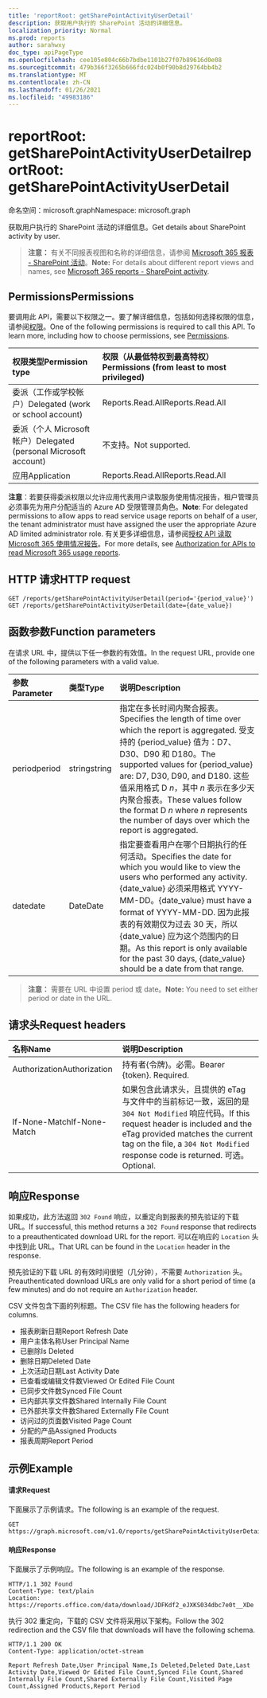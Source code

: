 ```yaml
---
title: 'reportRoot: getSharePointActivityUserDetail'
description: 获取用户执行的 SharePoint 活动的详细信息。
localization_priority: Normal
ms.prod: reports
author: sarahwxy
doc_type: apiPageType
ms.openlocfilehash: cee105e804c66b7bdbe1101b27f07b89616d0e08
ms.sourcegitcommit: 479b366f3265b666fdc024b0f90b8d29764bb4b2
ms.translationtype: MT
ms.contentlocale: zh-CN
ms.lasthandoff: 01/26/2021
ms.locfileid: "49983186"
---
```

# <a name="reportroot-getsharepointactivityuserdetail"></a><span data-ttu-id="2641a-103">reportRoot: getSharePointActivityUserDetail</span><span class="sxs-lookup"><span data-stu-id="2641a-103">reportRoot: getSharePointActivityUserDetail</span></span>

<span data-ttu-id="2641a-104">命名空间：microsoft.graph</span><span class="sxs-lookup"><span data-stu-id="2641a-104">Namespace: microsoft.graph</span></span>

<span data-ttu-id="2641a-105">获取用户执行的 SharePoint 活动的详细信息。</span><span class="sxs-lookup"><span data-stu-id="2641a-105">Get details about SharePoint activity by user.</span></span>

> <span data-ttu-id="2641a-106">**注意：** 有关不同报表视图和名称的详细信息，请参阅 [Microsoft 365 报表 - SharePoint 活动](https://support.office.com/client/SharePoint-activity-a91c958f-1279-499d-9959-12f0de08dc8f)。</span><span class="sxs-lookup"><span data-stu-id="2641a-106">**Note:** For details about different report views and names, see [Microsoft 365 reports - SharePoint activity](https://support.office.com/client/SharePoint-activity-a91c958f-1279-499d-9959-12f0de08dc8f).</span></span>

## <a name="permissions"></a><span data-ttu-id="2641a-107">Permissions</span><span class="sxs-lookup"><span data-stu-id="2641a-107">Permissions</span></span>

<span data-ttu-id="2641a-p101">要调用此 API，需要以下权限之一。要了解详细信息，包括如何选择权限的信息，请参阅[权限](/graph/permissions-reference)。</span><span class="sxs-lookup"><span data-stu-id="2641a-p101">One of the following permissions is required to call this API. To learn more, including how to choose permissions, see [Permissions](/graph/permissions-reference).</span></span>

| <span data-ttu-id="2641a-110">权限类型</span><span class="sxs-lookup"><span data-stu-id="2641a-110">Permission type</span></span>                        | <span data-ttu-id="2641a-111">权限（从最低特权到最高特权）</span><span class="sxs-lookup"><span data-stu-id="2641a-111">Permissions (from least to most privileged)</span></span> |
| :------------------------------------- | :--------------------------------------- |
| <span data-ttu-id="2641a-112">委派（工作或学校帐户）</span><span class="sxs-lookup"><span data-stu-id="2641a-112">Delegated (work or school account)</span></span>     | <span data-ttu-id="2641a-113">Reports.Read.All</span><span class="sxs-lookup"><span data-stu-id="2641a-113">Reports.Read.All</span></span>                         |
| <span data-ttu-id="2641a-114">委派（个人 Microsoft 帐户）</span><span class="sxs-lookup"><span data-stu-id="2641a-114">Delegated (personal Microsoft account)</span></span> | <span data-ttu-id="2641a-115">不支持。</span><span class="sxs-lookup"><span data-stu-id="2641a-115">Not supported.</span></span>                           |
| <span data-ttu-id="2641a-116">应用</span><span class="sxs-lookup"><span data-stu-id="2641a-116">Application</span></span>                            | <span data-ttu-id="2641a-117">Reports.Read.All</span><span class="sxs-lookup"><span data-stu-id="2641a-117">Reports.Read.All</span></span>                         |

<span data-ttu-id="2641a-118">**注意**：若要获得委派权限以允许应用代表用户读取服务使用情况报告，租户管理员必须事先为用户分配适当的 Azure AD 受限管理员角色。</span><span class="sxs-lookup"><span data-stu-id="2641a-118">**Note**: For delegated permissions to allow apps to read service usage reports on behalf of a user, the tenant administrator must have assigned the user the appropriate Azure AD limited administrator role.</span></span> <span data-ttu-id="2641a-119">有关更多详细信息，请参阅[授权 API 读取 Microsoft 365 使用情况报告](/graph/reportroot-authorization)。</span><span class="sxs-lookup"><span data-stu-id="2641a-119">For more details, see [Authorization for APIs to read Microsoft 365 usage reports](/graph/reportroot-authorization).</span></span>

## <a name="http-request"></a><span data-ttu-id="2641a-120">HTTP 请求</span><span class="sxs-lookup"><span data-stu-id="2641a-120">HTTP request</span></span>


<!-- { "blockType": "samples" } --> 

```http
GET /reports/getSharePointActivityUserDetail(period='{period_value}')
GET /reports/getSharePointActivityUserDetail(date={date_value})
```

## <a name="function-parameters"></a><span data-ttu-id="2641a-121">函数参数</span><span class="sxs-lookup"><span data-stu-id="2641a-121">Function parameters</span></span>

<span data-ttu-id="2641a-122">在请求 URL 中，提供以下任一参数的有效值。</span><span class="sxs-lookup"><span data-stu-id="2641a-122">In the request URL, provide one of the following parameters with a valid value.</span></span>

| <span data-ttu-id="2641a-123">参数</span><span class="sxs-lookup"><span data-stu-id="2641a-123">Parameter</span></span> | <span data-ttu-id="2641a-124">类型</span><span class="sxs-lookup"><span data-stu-id="2641a-124">Type</span></span>   | <span data-ttu-id="2641a-125">说明</span><span class="sxs-lookup"><span data-stu-id="2641a-125">Description</span></span>                              |
| :-------- | :----- | :--------------------------------------- |
| <span data-ttu-id="2641a-126">period</span><span class="sxs-lookup"><span data-stu-id="2641a-126">period</span></span>    | <span data-ttu-id="2641a-127">string</span><span class="sxs-lookup"><span data-stu-id="2641a-127">string</span></span> | <span data-ttu-id="2641a-128">指定在多长时间内聚合报表。</span><span class="sxs-lookup"><span data-stu-id="2641a-128">Specifies the length of time over which the report is aggregated.</span></span> <span data-ttu-id="2641a-129">受支持的 {period_value} 值为：D7、D30、D90 和 D180。</span><span class="sxs-lookup"><span data-stu-id="2641a-129">The supported values for {period_value} are: D7, D30, D90, and D180.</span></span> <span data-ttu-id="2641a-130">这些值采用格式 D *n*，其中 *n* 表示在多少天内聚合报表。</span><span class="sxs-lookup"><span data-stu-id="2641a-130">These values follow the format D *n* where *n* represents the number of days over which the report is aggregated.</span></span> |
| <span data-ttu-id="2641a-131">date</span><span class="sxs-lookup"><span data-stu-id="2641a-131">date</span></span>      | <span data-ttu-id="2641a-132">Date</span><span class="sxs-lookup"><span data-stu-id="2641a-132">Date</span></span>   | <span data-ttu-id="2641a-133">指定要查看用户在哪个日期执行的任何活动。</span><span class="sxs-lookup"><span data-stu-id="2641a-133">Specifies the date for which you would like to view the users who performed any activity.</span></span> <span data-ttu-id="2641a-134">{date_value} 必须采用格式 YYYY-MM-DD。</span><span class="sxs-lookup"><span data-stu-id="2641a-134">{date_value} must have a format of YYYY-MM-DD.</span></span> <span data-ttu-id="2641a-135">因为此报表的有效期仅为过去 30 天，所以 {date_value} 应为这个范围内的日期。</span><span class="sxs-lookup"><span data-stu-id="2641a-135">As this report is only available for the past 30 days, {date_value} should be a date from that range.</span></span> |

> <span data-ttu-id="2641a-136">**注意：** 需要在 URL 中设置 period 或 date。</span><span class="sxs-lookup"><span data-stu-id="2641a-136">**Note:** You need to set either period or date in the URL.</span></span>

## <a name="request-headers"></a><span data-ttu-id="2641a-137">请求头</span><span class="sxs-lookup"><span data-stu-id="2641a-137">Request headers</span></span>

| <span data-ttu-id="2641a-138">名称</span><span class="sxs-lookup"><span data-stu-id="2641a-138">Name</span></span>          | <span data-ttu-id="2641a-139">说明</span><span class="sxs-lookup"><span data-stu-id="2641a-139">Description</span></span>                              |
| :------------ | :--------------------------------------- |
| <span data-ttu-id="2641a-140">Authorization</span><span class="sxs-lookup"><span data-stu-id="2641a-140">Authorization</span></span> | <span data-ttu-id="2641a-p105">持有者{令牌}。必需。</span><span class="sxs-lookup"><span data-stu-id="2641a-p105">Bearer {token}. Required.</span></span>                |
| <span data-ttu-id="2641a-143">If-None-Match</span><span class="sxs-lookup"><span data-stu-id="2641a-143">If-None-Match</span></span> | <span data-ttu-id="2641a-144">如果包含此请求头，且提供的 eTag 与文件中的当前标记一致，返回的是 `304 Not Modified` 响应代码。</span><span class="sxs-lookup"><span data-stu-id="2641a-144">If this request header is included and the eTag provided matches the current tag on the file, a `304 Not Modified` response code is returned.</span></span> <span data-ttu-id="2641a-145">可选。</span><span class="sxs-lookup"><span data-stu-id="2641a-145">Optional.</span></span> |

## <a name="response"></a><span data-ttu-id="2641a-146">响应</span><span class="sxs-lookup"><span data-stu-id="2641a-146">Response</span></span>

<span data-ttu-id="2641a-147">如果成功，此方法返回 `302 Found` 响应，以重定向到报表的预先验证的下载 URL。</span><span class="sxs-lookup"><span data-stu-id="2641a-147">If successful, this method returns a `302 Found` response that redirects to a preauthenticated download URL for the report.</span></span> <span data-ttu-id="2641a-148">可以在响应的 `Location` 头中找到此 URL。</span><span class="sxs-lookup"><span data-stu-id="2641a-148">That URL can be found in the `Location` header in the response.</span></span>

<span data-ttu-id="2641a-149">预先验证的下载 URL 的有效时间很短（几分钟），不需要 `Authorization` 头。</span><span class="sxs-lookup"><span data-stu-id="2641a-149">Preauthenticated download URLs are only valid for a short period of time (a few minutes) and do not require an `Authorization` header.</span></span>

<span data-ttu-id="2641a-150">CSV 文件包含下面的列标题。</span><span class="sxs-lookup"><span data-stu-id="2641a-150">The CSV file has the following headers for columns.</span></span>

- <span data-ttu-id="2641a-151">报表刷新日期</span><span class="sxs-lookup"><span data-stu-id="2641a-151">Report Refresh Date</span></span>
- <span data-ttu-id="2641a-152">用户主体名称</span><span class="sxs-lookup"><span data-stu-id="2641a-152">User Principal Name</span></span>
- <span data-ttu-id="2641a-153">已删除</span><span class="sxs-lookup"><span data-stu-id="2641a-153">Is Deleted</span></span>
- <span data-ttu-id="2641a-154">删除日期</span><span class="sxs-lookup"><span data-stu-id="2641a-154">Deleted Date</span></span>
- <span data-ttu-id="2641a-155">上次活动日期</span><span class="sxs-lookup"><span data-stu-id="2641a-155">Last Activity Date</span></span>
- <span data-ttu-id="2641a-156">已查看或编辑文件数</span><span class="sxs-lookup"><span data-stu-id="2641a-156">Viewed Or Edited File Count</span></span>
- <span data-ttu-id="2641a-157">已同步文件数</span><span class="sxs-lookup"><span data-stu-id="2641a-157">Synced File Count</span></span>
- <span data-ttu-id="2641a-158">已内部共享文件数</span><span class="sxs-lookup"><span data-stu-id="2641a-158">Shared Internally File Count</span></span>
- <span data-ttu-id="2641a-159">已外部共享文件数</span><span class="sxs-lookup"><span data-stu-id="2641a-159">Shared Externally File Count</span></span>
- <span data-ttu-id="2641a-160">访问过的页面数</span><span class="sxs-lookup"><span data-stu-id="2641a-160">Visited Page Count</span></span>
- <span data-ttu-id="2641a-161">分配的产品</span><span class="sxs-lookup"><span data-stu-id="2641a-161">Assigned Products</span></span>
- <span data-ttu-id="2641a-162">报表周期</span><span class="sxs-lookup"><span data-stu-id="2641a-162">Report Period</span></span>

## <a name="example"></a><span data-ttu-id="2641a-163">示例</span><span class="sxs-lookup"><span data-stu-id="2641a-163">Example</span></span>

#### <a name="request"></a><span data-ttu-id="2641a-164">请求</span><span class="sxs-lookup"><span data-stu-id="2641a-164">Request</span></span>

<span data-ttu-id="2641a-165">下面展示了示例请求。</span><span class="sxs-lookup"><span data-stu-id="2641a-165">The following is an example of the request.</span></span>


<!--{
  "blockType": "ignored",
  "isComposable": true,
  "name": "reportroot_getsharepointactivityuserdetail"
}-->

```msgraph-interactive
GET https://graph.microsoft.com/v1.0/reports/getSharePointActivityUserDetail(period='D7')
```


#### <a name="response"></a><span data-ttu-id="2641a-166">响应</span><span class="sxs-lookup"><span data-stu-id="2641a-166">Response</span></span>

<span data-ttu-id="2641a-167">下面展示了示例响应。</span><span class="sxs-lookup"><span data-stu-id="2641a-167">The following is an example of the response.</span></span>

<!-- {
  "blockType": "response",
  "truncated": true,
  "@odata.type": "microsoft.graph.report"
} -->

```http
HTTP/1.1 302 Found
Content-Type: text/plain
Location: https://reports.office.com/data/download/JDFKdf2_eJXKS034dbc7e0t__XDe
```

<span data-ttu-id="2641a-168">执行 302 重定向，下载的 CSV 文件将采用以下架构。</span><span class="sxs-lookup"><span data-stu-id="2641a-168">Follow the 302 redirection and the CSV file that downloads will have the following schema.</span></span>

<!-- { "blockType": "ignored" } --> 

```http
HTTP/1.1 200 OK
Content-Type: application/octet-stream

Report Refresh Date,User Principal Name,Is Deleted,Deleted Date,Last Activity Date,Viewed Or Edited File Count,Synced File Count,Shared Internally File Count,Shared Externally File Count,Visited Page Count,Assigned Products,Report Period
```
<!-- uuid: 8fcb5dbc-d5aa-4681-8e31-b001d5168d79 
2015-10-25 14:57:30 UTC -->
<!-- {
  "type": "#page.annotation",
  "description": "Example",
  "keywords": "",
  "section": "documentation",
  "tocPath": "",
  "suppressions": [
  ]
}-->

